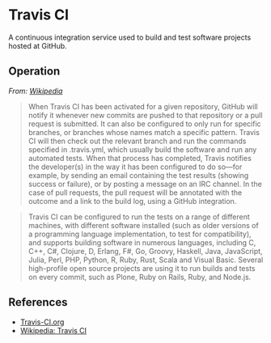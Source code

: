 # Travis CI

A continuous integration service used to build and test software projects hosted at GitHub.

## Operation

*From: [Wikipedia](https://en.wikipedia.org/wiki/Travis_CI)*

> When Travis CI has been activated for a given repository, GitHub will notify it whenever new commits are pushed to that repository or a pull request is submitted. It can also be configured to only run for specific branches, or branches whose names match a specific pattern. Travis CI will then check out the relevant branch and run the commands specified in .travis.yml, which usually build the software and run any automated tests. When that process has completed, Travis notifies the developer(s) in the way it has been configured to do so—for example, by sending an email containing the test results (showing success or failure), or by posting a message on an IRC channel. In the case of pull requests, the pull request will be annotated with the outcome and a link to the build log, using a GitHub integration.

> Travis CI can be configured to run the tests on a range of different machines, with different software installed (such as older versions of a programming language implementation, to test for compatibility), and supports building software in numerous languages, including C, C++, C#, Clojure, D, Erlang, F#, Go, Groovy, Haskell, Java, JavaScript, Julia, Perl, PHP, Python, R, Ruby, Rust, Scala and Visual Basic. Several high-profile open source projects are using it to run builds and tests on every commit, such as Plone, Ruby on Rails, Ruby, and Node.js.

## References

-   [Travis-CI.org](https://travis-ci.org)
-   [Wikipedia: Travis CI](https://en.wikipedia.org/wiki/Travis_CI)
